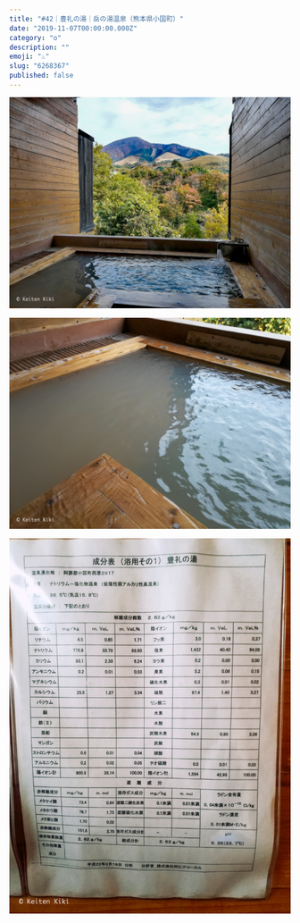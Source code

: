 ```yaml
---
title: "#42｜豊礼の湯｜岳の湯温泉（熊本県小国町）"
date: "2019-11-07T00:00:00.000Z"
category: "o"
description: ""
emoji: "♨️"
slug: "6268367"
published: false
---
```


![♨](01.jpg)

![♨](02.jpg)

![♨](03.jpg)
